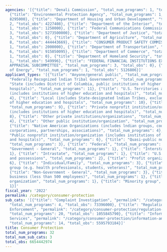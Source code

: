 ```yaml
---
agencies: '[{"title": "Denali Commission", "total_num_programs": 1, "total_obs": 0},
  {"title": "Environmental Protection Agency", "total_num_programs": 1, "total_obs":
  8295000}, {"title": "Department of Housing and Urban Development", "total_num_programs":
  2, "total_obs": 4227408}, {"title": "Department of the Interior", "total_num_programs":
  1, "total_obs": 1250000}, {"title": "Federal Communications Commission", "total_num_programs":
  3, "total_obs": 5273500000}, {"title": "Department of Justice", "total_num_programs":
  3, "total_obs": 0}, {"title": "Department of Agriculture", "total_num_programs":
  8, "total_obs": 444443669}, {"title": "CONSUMER PRODUCT SAFETY COMMISSION", "total_num_programs":
  1, "total_obs": 2000000}, {"title": "Department of Transportation", "total_num_programs":
  6, "total_obs": 915050095}, {"title": "Department of Commerce", "total_num_programs":
  1, "total_obs": 0}, {"title": "Department of Homeland Security", "total_num_programs":
  1, "total_obs": 549996}, {"title": "FEDERAL FINANCIAL INSTITUTIONS EXAMINATION COUNCIL
  APPRAISAL SUBCOMMITTEE", "total_num_programs": 3, "total_obs": 0}, {"title": "Department
  of Energy", "total_num_programs": 1, "total_obs": 5126806}]'
applicant_types: '[{"title": "Anyone/general public", "total_num_programs": 3}, {"title":
  "Federally Recognized lndian Tribal Governments", "total_num_programs": 6}, {"title":
  "State (includes District of Columbia, public institutions of higher education and
  hospitals)", "total_num_programs": 11}, {"title": "U.S. Territories and possessions
  (includes institutions of higher education and hospitals)", "total_num_programs":
  4}, {"title": "Local (includes State-designated lndian Tribes, excludes institutions
  of higher education and hospitals", "total_num_programs": 10}, {"title": "State",
  "total_num_programs": 9}, {"title": "Private nonprofit institution/organization
  (includes institutions of higher education and hospitals)", "total_num_programs":
  8}, {"title": "Other private institutions/organizations", "total_num_programs":
  4}, {"title": "Other public institution/organization", "total_num_programs": 4},
  {"title": "Native American Organizations (includes lndian groups, cooperatives,
  corporations, partnerships, associations)", "total_num_programs": 4}, {"title":
  "Public nonprofit institution/organization (includes institutions of higher education
  and hospitals)", "total_num_programs": 6}, {"title": "Quasi-public nonprofit institution/organization",
  "total_num_programs": 3}, {"title": "Federal", "total_num_programs": 3}, {"title":
  "Government - General", "total_num_programs": 1}, {"title": "Interstate", "total_num_programs":
  1}, {"title": "Intrastate", "total_num_programs": 1}, {"title": "U.S. Territories
  and possessions", "total_num_programs": 2}, {"title": "Profit organization", "total_num_programs":
  6}, {"title": "Individual/Family", "total_num_programs": 3}, {"title": "Specialized
  group (e.g. health professionals, students, veterans)", "total_num_programs": 2},
  {"title": "Non-Government - General", "total_num_programs": 3}, {"title": "Small
  business (less than 500 employees)", "total_num_programs": 1}, {"title": "Sponsored
  organization", "total_num_programs": 1}, {"title": "Minority group", "total_num_programs":
  1}]'
fiscal_year: '2022'
permalink: /category/consumer-protection
sub_cats: '[{"title": "Complaint Investigation", "permalink": "/category/consumer-protection/complaint-investigation",
  "total_num_programs": 4, "total_obs": 73396000}, {"title": "Regulation, Inspection,
  Enforcement", "permalink": "/category/consumer-protection/regulation--inspection--enforcement",
  "total_num_programs": 20, "total_obs": 1055845790}, {"title": "Information and Educational
  Services", "permalink": "/category/consumer-protection/information-and-educational-services",
  "total_num_programs": 14, "total_obs": 5595793184}]'
title: Consumer Protection
total_num_programs: 32
total_num_sub_cats: 3
total_obs: 6654442974
---
```


